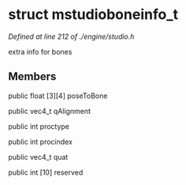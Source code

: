 # struct mstudioboneinfo_t

*Defined at line 212 of ./engine/studio.h*

 extra info for bones



## Members

public float [3][4] poseToBone

public vec4_t qAlignment

public int proctype

public int procindex

public vec4_t quat

public int [10] reserved



